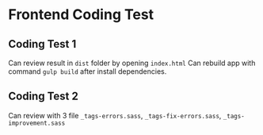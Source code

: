 # Frontend Coding Test

## Coding Test 1
Can review result in `dist` folder by opening `index.html`
Can rebuild app with command `gulp build` after install dependencies.

## Coding Test 2
Can review with 3 file `_tags-errors.sass`, `_tags-fix-errors.sass`, `_tags-improvement.sass`
